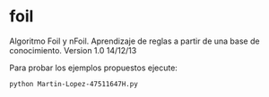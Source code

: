 foil
====

Algoritmo Foil y nFoil. Aprendizaje de reglas a partir de una base de conocimiento.
Version 1.0 14/12/13

Para probar los ejemplos propuestos ejecute:

`python Martin-Lopez-47511647H.py`
